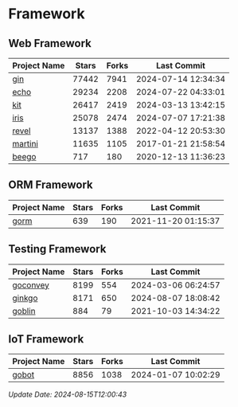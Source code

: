 # Framework

## Web Framework
| Project Name | Stars | Forks | Last Commit |
| ------------ | ----- | ----- | ----------- |
| [gin](https://github.com/gin-gonic/gin) | 77442 | 7941 | 2024-07-14 12:34:34 |
| [echo](https://github.com/labstack/echo) | 29234 | 2208 | 2024-07-22 04:33:01 |
| [kit](https://github.com/go-kit/kit) | 26417 | 2419 | 2024-03-13 13:42:15 |
| [iris](https://github.com/kataras/iris) | 25078 | 2474 | 2024-07-07 17:21:38 |
| [revel](https://github.com/revel/revel) | 13137 | 1388 | 2022-04-12 20:53:30 |
| [martini](https://github.com/go-martini/martini) | 11635 | 1105 | 2017-01-21 21:58:54 |
| [beego](https://github.com/astaxie/beego) | 717 | 180 | 2020-12-13 11:36:23 |

## ORM Framework
| Project Name | Stars | Forks | Last Commit |
| ------------ | ----- | ----- | ----------- |
| [gorm](https://github.com/jinzhu/gorm) | 639 | 190 | 2021-11-20 01:15:37 |

## Testing Framework
| Project Name | Stars | Forks | Last Commit |
| ------------ | ----- | ----- | ----------- |
| [goconvey](https://github.com/smartystreets/goconvey) | 8199 | 554 | 2024-03-06 06:24:57 |
| [ginkgo](https://github.com/onsi/ginkgo) | 8171 | 650 | 2024-08-07 18:08:42 |
| [goblin](https://github.com/franela/goblin) | 884 | 79 | 2021-10-03 14:34:22 |

## IoT Framework
| Project Name | Stars | Forks | Last Commit |
| ------------ | ----- | ----- | ----------- |
| [gobot](https://github.com/hybridgroup/gobot) | 8856 | 1038 | 2024-01-07 10:02:29 |

*Update Date: 2024-08-15T12:00:43*